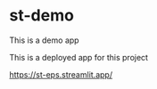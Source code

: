 # st-demo

This is a demo app

This is a deployed app for this project

https://st-eps.streamlit.app/
